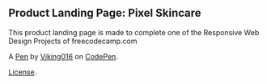 Product Landing Page: Pixel Skincare
------------------------------------
This product landing page is made to complete one of the Responsive Web Design Projects of freecodecamp.com

A [Pen](https://codepen.io/Viking016/pen/QWoeBdK) by [Viking016](https://codepen.io/Viking016) on [CodePen](https://codepen.io).

[License](https://codepen.io/license/pen/QWoeBdK).